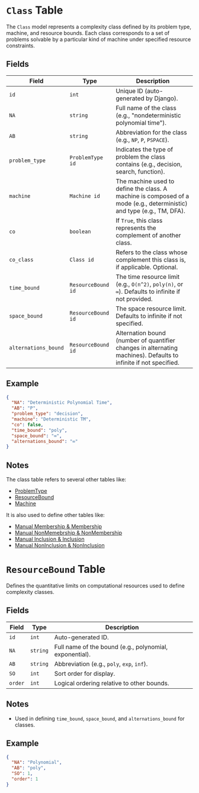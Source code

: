 # `Class` Table

The `Class` model represents a complexity class defined by its problem type, machine, and resource bounds. Each class corresponds to a set of problems solvable by a particular kind of machine under specified resource constraints.

## Fields

| Field                | Type                        | Description                                                                                                           |
| -------------------- | --------------------------- | --------------------------------------------------------------------------------------------------------------------- |
| `id`                 | `int`                 | Unique ID (auto-generated by Django).                                                                                 |
| `NA`                 | `string` | Full name of the class (e.g., "nondeterministic polynomial time").                                                    |
| `AB`                 | `string` | Abbreviation for the class (e.g., `NP`, `P`, `PSPACE`).                                                               |
| `problem_type`       | `ProblemType id`   | Indicates the type of problem the class contains (e.g., decision, search, function).                                 |
| `machine`            | `Machine id`       | The machine used to define the class. A machine is composed of a mode (e.g., deterministic) and type (e.g., TM, DFA). |
| `co`                 | `boolean`              | If `True`, this class represents the complement of another class.                                                     |
| `co_class`           | `Class id`        | Refers to the class whose complement this class is, if applicable. Optional.                                          |
| `time_bound`         | `ResourceBound id` | The time resource limit (e.g., `O(n^2)`, `poly(n)`, or `∞`). Defaults to infinite if not provided.                    |
| `space_bound`        | `ResourceBound id` | The space resource limit. Defaults to infinite if not specified.                                                      |
| `alternations_bound` | `ResourceBound id` | Alternation bound (number of quantifier changes in alternating machines). Defaults to infinite if not specified.      |

## Example

```json
{
  "NA": "Deterministic Polynomial Time",
  "AB": "P",
  "problem_type": "decision",
  "machine": "Deterministic TM",
  "co": false,
  "time_bound": "poly",
  "space_bound": "∞",
  "alternations_bound": "∞"
}
```

## Notes

The class table refers to several other tables like:
* [ProblemType](problem_type.md)
* [ResourceBound](machine.md)
* [Machine](resource_bound.md)

It is also used to define other tables like: 
* [Manual Membership & Membership](membership.md)
* [Manual NonMemebrship & NonMembership](non_memebership.md)
* [Manual Inclusion & Inclusion](inclusion.md)
* [Manual NonInclusion & NonInclusion](non_inclusion.md)

# `ResourceBound` Table

Defines the quantitative limits on computational resources used to define complexity classes.

## Fields

| Field   | Type                        | Description                                             |
| ------- | --------------------------- | ------------------------------------------------------- |
| `id`    | `int`                 | Auto-generated ID.                                      |
| `NA`    | `string` | Full name of the bound (e.g., polynomial, exponential). |
| `AB`    | `string` | Abbreviation (e.g., `poly`, `exp`, `inf`).              |
| `SO`    | `int`              | Sort order for display.                                 |
| `order` | `int`              | Logical ordering relative to other bounds.              |

## Notes

* Used in defining `time_bound`, `space_bound`, and `alternations_bound` for classes.

## Example

```json
{
  "NA": "Polynomial",
  "AB": "poly",
  "SO": 1,
  "order": 1
}
```
